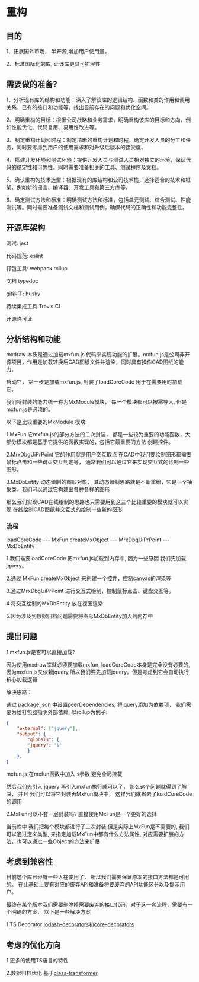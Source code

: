 # 重构

## 目的

1、拓展国外市场， 半开源,增加用户使用量。

2、标准国际化的库, 让该库更具可扩展性

## 需要做的准备?


1、分析现有库的结构和功能：深入了解该库的逻辑结构、函数和类的作用和调用关系、已有的接口和功能等，找出目前存在的问题和优化空间。

2、明确重构的目标：根据公司战略和业务需求，明确重构该库的目标和方向，例如性能优化、代码复用、易用性改进等。

3、制定重构计划和时程：制定清晰的重构计划和时程，确定开发人员的分工和任务，同时要考虑到用户的使用需求和对升级后版本的接受度。

4、搭建开发环境和测试环境：提供开发人员与测试人员相对独立的环境，保证代码的稳定性和可靠性。同时需要准备相关的工具、测试程序及文档。

5、确认重构的技术选型：根据现有的库结构和公司技术栈，选择适合的技术和框架，例如新的语言、编译器、开发工具和第三方库等。

6、确定测试方法和标准：明确测试方法和标准，包括单元测试、综合测试、性能测试等。同时需要准备测试文档和测试用例，确保代码的正确性和功能完整性。

## 开源库架构

测试: jest

代码规范: eslint

打包工具: webpack rollup

文档 typedoc

git钩子: husky

持续集成工具 Travis CI

开源许可证

## 分析结构和功能

mxdraw 本质是通过加载mxfun.js 代码来实现功能的扩展。mxfun.js是公司非开源项目，作用是加载转换后CAD图纸文件并渲染，同时具有操作CAD图纸的能力。

启动它， 第一步是加载mxfun.js, 封装了loadCoreCode 用于在需要用时加载它。

我们将封装的能力统一称为MxModule模块， 每一个模块都可以按需导入, 但是mxfun.js是必须的。

以下是比较重要的MxModule 模块:

1.MxFun 它mxfun.js的部分方法的二次封装， 都是一些较为重要的功能函数，大部分模块都是基于它提供的函数实现的，包括它最重要的方法 创建控件。

2.MrxDbgUiPrPoint 它的作用就是用户交互取点 在CAD中我们要绘制图形都需要鼠标点击和一些键盘交互判定等， 通常我们可以通过它来实现交互式的绘制一些图形。

3.MxDbEntity 动态绘制的图形对象， 其动态绘制思路就是不断重绘，它是一个抽象类，我们可以通过它构建出各种各样的图形

那么我们实现CAD在线绘制的思路也只需要用到这三个比较重要的模块就可以实现 在线绘制CAD图纸并交互式的绘制一些新的图形

### 流程

loadCoreCode --- MxFun.createMxObject --- MrxDbgUiPrPoint --- MxDbEntity

1.我们需要loadCoreCode 把mxfun.js加载到内存中, 因为一些原因 我们先加载jquery。

2.通过 MxFun.createMxObject 来创建一个控件，控制canvas的渲染等

3.通过MrxDbgUiPrPoint 进行交互式绘制，控制鼠标点击、键盘交互等。

4.将交互绘制的MxDbEntity 放在视图渲染

5.因为涉及到数据归档问题需要将图形MxDbEntity加入到内存中

## 提出问题

1.mxfun.js是否可以直接加载?

因为使用mxdraw库就必须要加载mxfun, loadCoreCode本身是完全没有必要的, 因为mxfun.js又依赖jquery,所以我们要先加载jquery。但是考虑到它会自动执行核心加载逻辑

解决思路：

通过 package.json 中设置peerDependencies, 将jquery添加为依赖项， 我们需要为给打包器指明外部依赖, 以rollup为例子:

```json
{
    "external": ["jquery"],
    "output": {
        "globals": {
        "jquery": "$"
        }
    },
}
```

mxfun.js 在mxfun函数中加入 `$`参数 避免全局挂载

然后我们先引入 jquery 再引入mxfun执行就可以了， 那么这个问题就得到了解决， 并且 我们可以将它封装再MxFun模块中， 这样我们就省去了loadCoreCode的调用

2.MxFun可以不套一层封装吗? 直接使用MxFun是一个更好的选择

当前库中 我们把每个模块都进行了二次封装,但是实际上MxFun是不需要的, 我们可以通过定义类型, 来指定加载MxFun中都有什么方法属性, 对应需要扩展的方法，也可以通过一些Object的方法来扩展

## 考虑到兼容性

目前这个库已经有一些人在使用了， 所以我们需要保证原本的接口方法都是可用的。 在此基础上要有对应的废弃API和准备将要废弃的API功能区分以及提示用户。

最终在某个版本我们需要删除掉需要废弃的接口代码，对于这一套流程，需要有一个明确的方案， 以下是一些解决方案

1.TS Decorator [lodash-decorators](https://github.com/steelsojka/lodash-decorators)和[core-decorators](https://github.com/jayphelps/core-decorators)

## 考虑的优化方向

1.更多的使用TS语言的特性

2.数据归档优化 基于[class-transformer](https://github.com/typestack/class-transformer#what-is-class-transformer)

